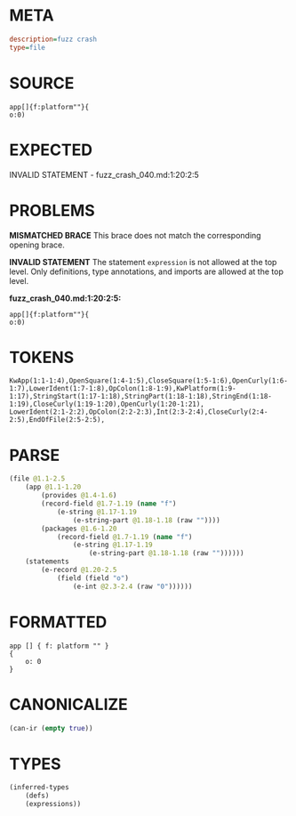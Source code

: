# META
~~~ini
description=fuzz crash
type=file
~~~
# SOURCE
~~~roc
app[]{f:platform""}{
o:0)
~~~
# EXPECTED
INVALID STATEMENT - fuzz_crash_040.md:1:20:2:5
# PROBLEMS
**MISMATCHED BRACE**
This brace does not match the corresponding opening brace.

**INVALID STATEMENT**
The statement `expression` is not allowed at the top level.
Only definitions, type annotations, and imports are allowed at the top level.

**fuzz_crash_040.md:1:20:2:5:**
```roc
app[]{f:platform""}{
o:0)
```


# TOKENS
~~~zig
KwApp(1:1-1:4),OpenSquare(1:4-1:5),CloseSquare(1:5-1:6),OpenCurly(1:6-1:7),LowerIdent(1:7-1:8),OpColon(1:8-1:9),KwPlatform(1:9-1:17),StringStart(1:17-1:18),StringPart(1:18-1:18),StringEnd(1:18-1:19),CloseCurly(1:19-1:20),OpenCurly(1:20-1:21),
LowerIdent(2:1-2:2),OpColon(2:2-2:3),Int(2:3-2:4),CloseCurly(2:4-2:5),EndOfFile(2:5-2:5),
~~~
# PARSE
~~~clojure
(file @1.1-2.5
	(app @1.1-1.20
		(provides @1.4-1.6)
		(record-field @1.7-1.19 (name "f")
			(e-string @1.17-1.19
				(e-string-part @1.18-1.18 (raw ""))))
		(packages @1.6-1.20
			(record-field @1.7-1.19 (name "f")
				(e-string @1.17-1.19
					(e-string-part @1.18-1.18 (raw ""))))))
	(statements
		(e-record @1.20-2.5
			(field (field "o")
				(e-int @2.3-2.4 (raw "0"))))))
~~~
# FORMATTED
~~~roc
app [] { f: platform "" }
{
	o: 0
}
~~~
# CANONICALIZE
~~~clojure
(can-ir (empty true))
~~~
# TYPES
~~~clojure
(inferred-types
	(defs)
	(expressions))
~~~
